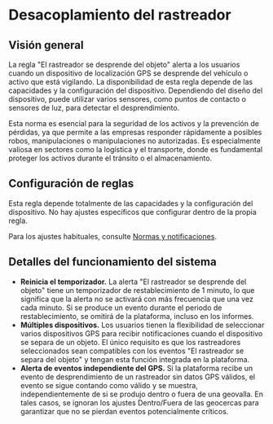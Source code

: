 # Desacoplamiento del rastreador

## Visión general

La regla "El rastreador se desprende del objeto" alerta a los usuarios cuando un dispositivo de localización GPS se desprende del vehículo o activo que está vigilando. La disponibilidad de esta regla depende de las capacidades y la configuración del dispositivo. Dependiendo del diseño del dispositivo, puede utilizar varios sensores, como puntos de contacto o sensores de luz, para detectar el desprendimiento.

Esta norma es esencial para la seguridad de los activos y la prevención de pérdidas, ya que permite a las empresas responder rápidamente a posibles robos, manipulaciones o manipulaciones no autorizadas. Es especialmente valiosa en sectores como la logística y el transporte, donde es fundamental proteger los activos durante el tránsito o el almacenamiento.

## Configuración de reglas

Esta regla depende totalmente de las capacidades y la configuración del dispositivo. No hay ajustes específicos que configurar dentro de la propia regla.

Para los ajustes habituales, consulte [Normas y notificaciones](../).

## Detalles del funcionamiento del sistema

* **Reinicia el temporizador.** La alerta "El rastreador se desprende del objeto" tiene un temporizador de restablecimiento de 1 minuto, lo que significa que la alerta no se activará con más frecuencia que una vez cada minuto. Si se produce un evento durante el periodo de restablecimiento, se omitirá de la plataforma, incluso en los informes.
* **Múltiples dispositivos.** Los usuarios tienen la flexibilidad de seleccionar varios dispositivos GPS para recibir notificaciones cuando el dispositivo se separa de un objeto. El único requisito es que los rastreadores seleccionados sean compatibles con los eventos "El rastreador se separa del objeto" y tengan esta función integrada en la plataforma.
* **Alerta de eventos independiente del GPS.** Si la plataforma recibe un evento de desprendimiento de un rastreador sin datos GPS válidos, el evento se sigue contando como válido y se muestra, independientemente de si se produjo dentro o fuera de una geovalla. En tales casos, se ignoran los ajustes Dentro/Fuera de las geocercas para garantizar que no se pierdan eventos potencialmente críticos.
